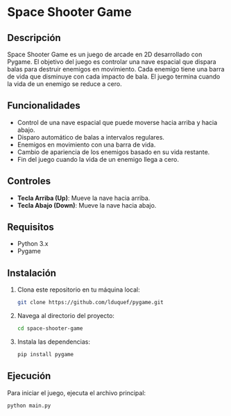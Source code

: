 # Space Shooter Game

## Descripción

Space Shooter Game es un juego de arcade en 2D desarrollado con Pygame. El objetivo del juego es controlar una nave espacial que dispara balas para destruir enemigos en movimiento. Cada enemigo tiene una barra de vida que disminuye con cada impacto de bala. El juego termina cuando la vida de un enemigo se reduce a cero.

## Funcionalidades

- Control de una nave espacial que puede moverse hacia arriba y hacia abajo.
- Disparo automático de balas a intervalos regulares.
- Enemigos en movimiento con una barra de vida.
- Cambio de apariencia de los enemigos basado en su vida restante.
- Fin del juego cuando la vida de un enemigo llega a cero.

## Controles

- **Tecla Arriba (Up)**: Mueve la nave hacia arriba.
- **Tecla Abajo (Down)**: Mueve la nave hacia abajo.

## Requisitos

- Python 3.x
- Pygame

## Instalación

1. Clona este repositorio en tu máquina local:
    ```sh
    git clone https://github.com/lduquef/pygame.git
    ```
2. Navega al directorio del proyecto:
    ```sh
    cd space-shooter-game
    ```
3. Instala las dependencias:
    ```sh
    pip install pygame
    ```

## Ejecución

Para iniciar el juego, ejecuta el archivo principal:

```sh
python main.py

